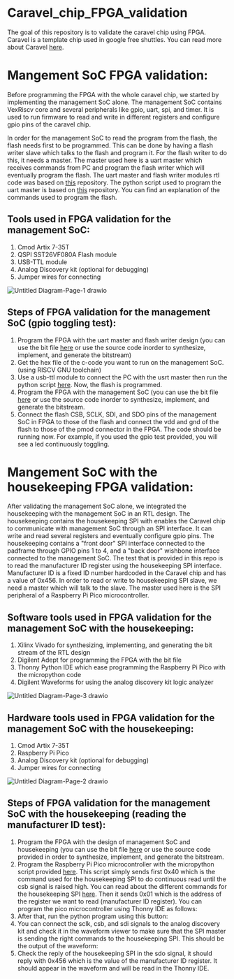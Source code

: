 # Caravel_chip_FPGA_validation 

The goal of this repository is to validate the caravel chip using FPGA. Caravel is a template chip used in google free shuttles. You can read more about Caravel [here](https://github.com/efabless/caravel). 

# Mangement SoC FPGA validation:

Before programming the FPGA with the whole caravel chip, we started by implementing the management SoC alone. The management SoC contains VexRiscv core and several peripherals like gpio, uart, spi, and timer. It is used to run firmware to read and write in different registers and configure gpio pins of the caravel chip.

In order for the management SoC to read the program from the flash, the flash needs first to be programmed. This can be done by having a flash writer slave which talks to the flash and program it. For the flash writer to do this, it needs a master. The master used here is a uart master which receives commands from PC and program the flash writer which will eventually  program the flash. The uart master and flash writer modules rtl code was based on [this](https://github.com/shalan/SoCBUS ) repository.  The python script used to program the uart master is based on [this](https://github.com/nabadawy/Chameleon_SoC_with-SST26VF080A-flash-/tree/main) repository. You can find an explanation of the commands used to program the flash. 

## Tools used in FPGA validation for the management SoC:
1. Cmod Artix 7-35T
2. QSPI SST26VF080A Flash module
3. USB-TTL module
4. Analog Discovery kit (optional for debugging)
5. Jumper wires for connecting

![Untitled Diagram-Page-1 drawio](https://user-images.githubusercontent.com/79912650/201472822-8a278966-c80b-4a12-a84a-ba6f0bad51df.png)

## Steps of FPGA validation for the management SoC (gpio toggling test):

1. Program the FPGA with the uart master and flash writer design (you can use the bit file [here](https://github.com/NouranAbdelaziz/Caravel_chip_FPGA_validation/blob/main/Flash_programming/bit_file/uart_flash_writer.bit ) or use the source code inorder to synthesize, implement, and generate the bitstream)
2. Get the hex file of the c-code you want to run on the management SoC. (using RISCV GNU toolchain)
3. Use a usb-ttl module to connect the PC with the usrt master then run the python script [here](https://github.com/NouranAbdelaziz/Caravel_chip_FPGA_validation/blob/main/Flash_programming/script.py ). Now, the flash is programmed.
4. Program the FPGA with the management SoC (you can use the bit file [here](https://github.com/NouranAbdelaziz/Caravel_chip_FPGA_validation/blob/main/mgmt_SoC_FPGA_validation/bit_file/mgmt_soc.bit ) or use the source code inorder to synthesize, implement, and generate the bitstream.
5. Connect the flash CSB, SCLK, SDI, and SDO pins of the management SoC in FPGA to those of the flash and connect the vdd and gnd of the flash to those of the pmod connector in the FPGA. The code should be running now. For example, if you used the gpio test provided, you will see a led continuously toggling. 

# Mangement SoC with the housekeeping FPGA validation:

After validating the management SoC alone, we integrated the housekeeping with the management SoC in an RTL design. The housekeeping contains the housekeeping SPI with enables the Caravel chip to communicate with management SoC through an SPI interface. It can write and read several registers and eventually configure gpio pins. 
The housekeeping contains a "front door" SPI interface connected to the padframe through GPIO pins 1 to 4, and a "back door" wishbone interface connected to the management SoC. The test that is provided in this repo is to read the manufacturer ID register using the housekeeping SPI interface. Manufacturer ID is a fixed ID number hardcoded in the Caravel chip and has a value of 0x456. In order to read or write to housekeeping SPI slave, we need a master which will talk to the slave. The master used here is the SPI peripheral of a  Raspberry Pi Pico microcontroller. 

## Software tools used in FPGA validation for the management SoC with the housekeeping:

1. Xilinx Vivado for synthesizing, implementing, and generating the bit stream of the RTL design
2. Digilent Adept for programming the FPGA with the bit file
3. Thonny Python IDE which ease programming the Raspberry Pi Pico with the micropython code
4. Digilent Waveforms for using the analog discovery kit logic analyzer

![Untitled Diagram-Page-3 drawio](https://user-images.githubusercontent.com/79912650/201472941-6656a9e5-51a8-4a4f-bdf5-b34eaa2d0907.png)


## Hardware tools used in FPGA validation for the management SoC with the housekeeping:

1. Cmod Artix 7-35T
2. Raspberry Pi Pico
3. Analog Discovery kit (optional for debugging)
4. Jumper wires for connecting

![Untitled Diagram-Page-2 drawio](https://user-images.githubusercontent.com/79912650/201472853-d9bd0abd-edc6-47fb-a49e-728dd564f366.png)


## Steps of FPGA validation for the management SoC with the housekeeping (reading the manufacturer ID test):

1. Program the FPGA with the design of management SoC and housekeeping (you can use the bit file [here](https://github.com/NouranAbdelaziz/Caravel_chip_FPGA_validation/blob/main/mgmt_SoC_with_HK_FPGA_validation/bit_file/mgmt_soc_hk_38.bit) or use the source code provided in order to synthesize, implement, and generate the bitstream. 
2. Program the Raspberry Pi Pico microcontroller with the micropython script provided [here](https://github.com/NouranAbdelaziz/Caravel_chip_FPGA_validation/blob/main/mgmt_SoC_with_HK_FPGA_validation/Micropython%20script%20for%20pico/spi_pico.py). This script simply sends first 0x40 which is the command used for the housekeeping SPI to do continuous read until the csb signal is raised high. You can read about the different commands for the housekeeping SPI [here](https://caravel-harness.readthedocs.io/en/latest/housekeeping-spi.html). Then it sends 0x01 which is the address of the register we want to read (manufacturer ID register). You can program the pico microcontroller using Thonny IDE as follows:
3. After that, run the python program using this button:
4. You can connect the sclk, csb, and sdi signals to the analog discovery kit and check it in the waveform viewer to make sure that the SPI master is sending the right commands to the housekeeping SPI. This should be the output of the waveform:
5. Check the reply of the housekeeping SPI in the sdo signal, it should reply with 0x456 which is the value of the manufacturer ID register. It should appear in the waveform and will be read in the Thonny IDE. 
 
